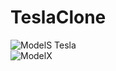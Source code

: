 # TeslaClone

![ModelS Tesla](https://user-images.githubusercontent.com/91989821/181110370-714b2990-1281-44de-b626-e1037d73a8c1.png)
<br>
![ModelX](https://user-images.githubusercontent.com/91989821/181110444-01684005-db2e-4d24-b4f9-0a10fafb7914.png)
<br>
